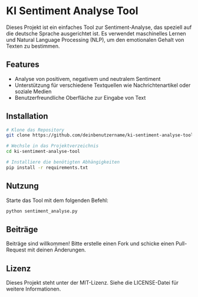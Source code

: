 # KI Sentiment Analyse Tool

Dieses Projekt ist ein einfaches Tool zur Sentiment-Analyse, das speziell auf die deutsche Sprache ausgerichtet ist. Es verwendet maschinelles Lernen und Natural Language Processing (NLP), um den emotionalen Gehalt von Texten zu bestimmen.

## Features
- Analyse von positivem, negativem und neutralem Sentiment
- Unterstützung für verschiedene Textquellen wie Nachrichtenartikel oder soziale Medien
- Benutzerfreundliche Oberfläche zur Eingabe von Text

## Installation
```bash
# Klone das Repository
git clone https://github.com/deinbenutzername/ki-sentiment-analyse-tool.git

# Wechsle in das Projektverzeichnis
cd ki-sentiment-analyse-tool

# Installiere die benötigten Abhängigkeiten
pip install -r requirements.txt
```

## Nutzung
Starte das Tool mit dem folgenden Befehl:
```bash
python sentiment_analyse.py
```

## Beiträge
Beiträge sind willkommen! Bitte erstelle einen Fork und schicke einen Pull-Request mit deinen Änderungen.

## Lizenz
Dieses Projekt steht unter der MIT-Lizenz. Siehe die LICENSE-Datei für weitere Informationen.
